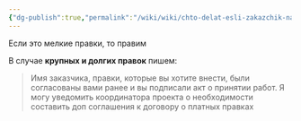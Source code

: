 ```yaml
---
{"dg-publish":true,"permalink":"/wiki/wiki/chto-delat-esli-zakazchik-na-etape-dizajna-ili-verstki-hochet-izmenit-teksty-ili-dizajn-konczepcziyu/"}
---
```


Если это мелкие правки, то правим

В случае **крупных и долгих правок** пишем:

> Имя заказчика, правки, которые вы хотите внести, были согласованы вами ранее и вы подписали акт о принятии работ. Я могу уведомить координатора проекта о необходимости составить доп соглашения к договору о платных правках